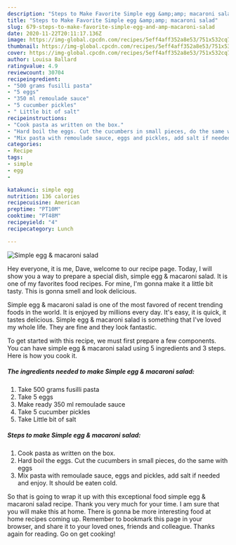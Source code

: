 ```yaml
---
description: "Steps to Make Favorite Simple egg &amp;amp; macaroni salad"
title: "Steps to Make Favorite Simple egg &amp;amp; macaroni salad"
slug: 679-steps-to-make-favorite-simple-egg-and-amp-macaroni-salad
date: 2020-11-22T20:11:17.136Z
image: https://img-global.cpcdn.com/recipes/5eff4aff352a8e53/751x532cq70/simple-egg-macaroni-salad-recipe-main-photo.jpg
thumbnail: https://img-global.cpcdn.com/recipes/5eff4aff352a8e53/751x532cq70/simple-egg-macaroni-salad-recipe-main-photo.jpg
cover: https://img-global.cpcdn.com/recipes/5eff4aff352a8e53/751x532cq70/simple-egg-macaroni-salad-recipe-main-photo.jpg
author: Louisa Ballard
ratingvalue: 4.9
reviewcount: 30704
recipeingredient:
- "500 grams fusilli pasta"
- "5 eggs"
- "350 ml remoulade sauce"
- "5 cucumber pickles"
- " Little bit of salt"
recipeinstructions:
- "Cook pasta as written on the box."
- "Hard boil the eggs. Cut the cucumbers in small pieces, do the same with eggs"
- "Mix pasta with remoulade sauce, eggs and pickles, add salt if needed and enjoy. It should be eaten cold."
categories:
- Recipe
tags:
- simple
- egg
- 

katakunci: simple egg  
nutrition: 136 calories
recipecuisine: American
preptime: "PT10M"
cooktime: "PT48M"
recipeyield: "4"
recipecategory: Lunch

---
```



![Simple egg &amp; macaroni salad](https://img-global.cpcdn.com/recipes/5eff4aff352a8e53/751x532cq70/simple-egg-macaroni-salad-recipe-main-photo.jpg)

Hey everyone, it is me, Dave, welcome to our recipe page. Today, I will show you a way to prepare a special dish, simple egg &amp; macaroni salad. It is one of my favorites food recipes. For mine, I'm gonna make it a little bit tasty. This is gonna smell and look delicious.



Simple egg &amp; macaroni salad is one of the most favored of recent trending foods in the world. It is enjoyed by millions every day. It's easy, it is quick, it tastes delicious. Simple egg &amp; macaroni salad is something that I've loved my whole life. They are fine and they look fantastic.


To get started with this recipe, we must first prepare a few components. You can have simple egg &amp; macaroni salad using 5 ingredients and 3 steps. Here is how you cook it.

<!--inarticleads1-->

##### The ingredients needed to make Simple egg &amp; macaroni salad:

1. Take 500 grams fusilli pasta
1. Take 5 eggs
1. Make ready 350 ml remoulade sauce
1. Take 5 cucumber pickles
1. Take  Little bit of salt




<!--inarticleads2-->

##### Steps to make Simple egg &amp; macaroni salad:

1. Cook pasta as written on the box.
1. Hard boil the eggs. Cut the cucumbers in small pieces, do the same with eggs
1. Mix pasta with remoulade sauce, eggs and pickles, add salt if needed and enjoy. It should be eaten cold.




So that is going to wrap it up with this exceptional food simple egg &amp; macaroni salad recipe. Thank you very much for your time. I am sure that you will make this at home. There is gonna be more interesting food at home recipes coming up. Remember to bookmark this page in your browser, and share it to your loved ones, friends and colleague. Thanks again for reading. Go on get cooking!
